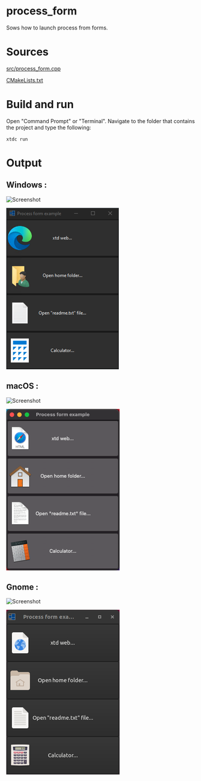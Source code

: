# process_form

Sows how to launch process from forms.

# Sources

[src/process_form.cpp](src/process_form.cpp)

[CMakeLists.txt](CMakeLists.txt)

# Build and run

Open "Command Prompt" or "Terminal". Navigate to the folder that contains the project and type the following:

```shell
xtdc run
```

# Output

## Windows :

![Screenshot](../../../../docs/pictures/examples/process_form_w.png)

![Screenshot](../../../../docs/pictures/examples/process_form_wd.png)

## macOS :

![Screenshot](../../../../docs/pictures/examples/process_form_m.png)

![Screenshot](../../../../docs/pictures/examples/process_form_md.png)

## Gnome :

![Screenshot](../../../../docs/pictures/examples/process_form_g.png)

![Screenshot](../../../../docs/pictures/examples/process_form_gd.png)
